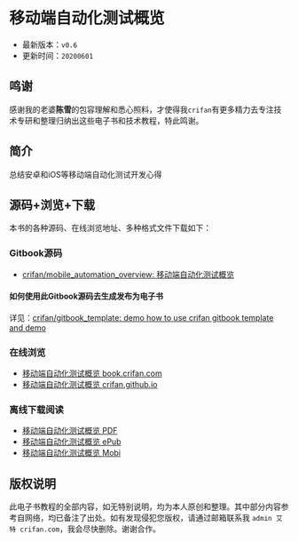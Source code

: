 # 移动端自动化测试概览

* 最新版本：`v0.6`
* 更新时间：`20200601`

## 鸣谢

感谢我的老婆**陈雪**的包容理解和悉心照料，才使得我`crifan`有更多精力去专注技术专研和整理归纳出这些电子书和技术教程，特此鸣谢。

## 简介

总结安卓和iOS等移动端自动化测试开发心得

## 源码+浏览+下载

本书的各种源码、在线浏览地址、多种格式文件下载如下：

### Gitbook源码

* [crifan/mobile_automation_overview: 移动端自动化测试概览](https://github.com/crifan/mobile_automation_overview)

#### 如何使用此Gitbook源码去生成发布为电子书

详见：[crifan/gitbook_template: demo how to use crifan gitbook template and demo](https://github.com/crifan/gitbook_template)

### 在线浏览

* [移动端自动化测试概览 book.crifan.com](http://book.crifan.com/books/mobile_automation_overview/website)
* [移动端自动化测试概览 crifan.github.io](https://crifan.github.io/mobile_automation_overview/website)

### 离线下载阅读

* [移动端自动化测试概览 PDF](http://book.crifan.com/books/mobile_automation_overview/pdf/mobile_automation_overview.pdf)
* [移动端自动化测试概览 ePub](http://book.crifan.com/books/mobile_automation_overview/epub/mobile_automation_overview.epub)
* [移动端自动化测试概览 Mobi](http://book.crifan.com/books/mobile_automation_overview/mobi/mobile_automation_overview.mobi)

## 版权说明

此电子书教程的全部内容，如无特别说明，均为本人原创和整理。其中部分内容参考自网络，均已备注了出处。如有发现侵犯您版权，请通过邮箱联系我 `admin 艾特 crifan.com`，我会尽快删除。谢谢合作。